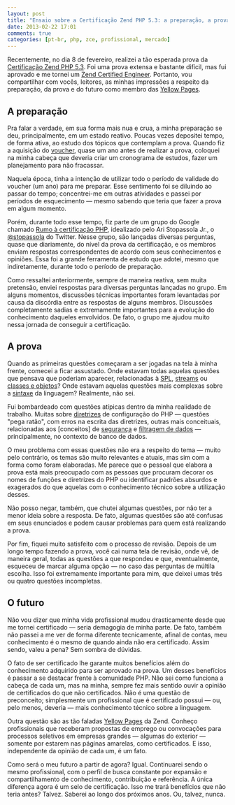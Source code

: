 ```yaml
---
layout: post
title: "Ensaio sobre a Certificação Zend PHP 5.3: a preparação, a prova e o futuro como certificado"
date: 2013-02-22 17:01
comments: true
categories: [pt-br, php, zce, profissional, mercado]
---
```


Recentemente, no dia 8 de fevereiro, realizei a tão esperada prova da [Certificação Zend PHP 5.3](http://www.zend.com/services/certification/). Foi uma prova extensa e bastante difícil, mas fui aprovado e me tornei um [Zend Certified Engineer](http://www.zend.com/en/store/education/certification/yellow-pages.php#show-ClientCandidateID=ZEND021458). Portanto, vou compartilhar com vocês, leitores, as minhas impressões a respeito da preparação, da prova e do futuro como membro das [Yellow Pages](http://www.zend.com/en/store/education/certification/yellow-pages.php).

<!-- more -->

## A preparação

Pra falar a verdade, em sua forma mais nua e crua, a minha preparação se deu, principalmente, em um estado reativo. Poucas vezes depositei tempo, de forma ativa, ao estudo dos tópicos que contemplam a prova. Quando fiz a aquisição do [voucher](http://shop.zend.com/en/zend-php5-certification-voucher.html), quase um ano antes de realizar a prova, coloquei na minha cabeça que deveria criar um cronograma de estudos, fazer um planejamento para não fracassar.

Naquela época, tinha a intenção de utilizar todo o período de validade do voucher (um ano) para me preparar. Esse sentimento foi se diluindo ao passar do tempo; concentrei-me em outras atividades e passei por períodos de esquecimento — mesmo sabendo que teria que fazer a prova em algum momento.

Porém, durante todo esse tempo, fiz parte de um grupo do Google chamado [Rumo à certificação PHP](http://groups.google.com.br/group/rumo-a-certificacao-php), idealizado pelo Ari Stopassola Jr., o [@stopassola](https://twitter.com/stopassola) do Twitter. Nesse grupo, são lançadas diversas perguntas, quase que diariamente, do nível da prova da certificação, e os membros enviam respostas correspondentes de acordo com seus conhecimentos e opiniões. Essa foi a grande ferramenta de estudo que adotei, mesmo que indiretamente, durante todo o período de preparação.

Como ressaltei anteriormente, sempre de maneira reativa, sem muita pretensão, enviei respostas para diversas perguntas lançadas no grupo. Em alguns momentos, discussões técnicas importantes foram levantadas por causa da discórdia entre as respostas de alguns membros. Discussões completamente sadias e extremamente importantes para a evolução do conhecimento daqueles envolvidos. De fato, o grupo me ajudou muito nessa jornada de conseguir a certificação.

## A prova

Quando as primeiras questões começaram a ser jogadas na tela à minha frente, comecei a ficar assustado. Onde estavam todas aquelas questões que pensava que poderiam aparecer, relacionadas à [SPL](http://php.net/manual/pt_BR/book.spl.php), [streams](http://php.net/manual/pt_BR/book.stream.php) ou [classes e objetos](http://php.net/manual/en/language.oop5.php)? Onde estavam aquelas questões mais complexas sobre a [sintaxe](http://php.net/manual/en/language.basic-syntax.php) da linguagem? Realmente, não sei.

Fui bombardeado com questões atípicas dentro da minha realidade de trabalho. Muitas sobre [diretrizes](http://php.net/manual/en/ini.list.php) de configuração do PHP — questões "pega ratão", com erros na escrita das diretrizes, outras mais conceituais, relacionadas aos [conceitos] de [segurança](http://php.net/manual/en/security.php) e [filtragem de dados](http://php.net/manual/pt_BR/book.filter.php) — principalmente, no contexto de banco de dados.

O meu problema com essas questões não era a respeito do tema — muito pelo contrário, os temas são muito relevantes e atuais, mas sim com a forma como foram elaboradas. Me parece que o pessoal que elabora a prova está mais preocupado com as pessoas que procuram decorar os nomes de funções e diretrizes do PHP ou identificar padrões absurdos e exagerados do que aquelas com o conhecimento técnico sobre a utilização desses.

Não posso negar, também, que chutei algumas questões, por não ter a menor ideia sobre a resposta. De fato, algumas questões são até confusas em seus enunciados e podem causar problemas para quem está realizando a prova.

Por fim, fiquei muito satisfeito com o processo de revisão. Depois de um longo tempo fazendo a prova, você cai numa tela de revisão, onde vê, de maneira geral, todas as questões a que respondeu e que, eventualmente, esqueceu de marcar alguma opção — no caso das perguntas de múltila escolha. Isso foi extremamente importante para mim, que deixei umas três ou quatro questões incompletas.

## O futuro

Não vou dizer que minha vida profissional mudou drasticamente desde que me tornei certificado — seria demagogia de minha parte. De fato, também não passei a me ver de forma diferente tecnicamente, afinal de contas, meu conhecimento é o mesmo de quando ainda não era certificado. Assim sendo, valeu a pena? Sem sombra de dúvidas.

O fato de ser certificado lhe garante muitos benefícios além do conhecimento adquirido para ser aprovado na prova. Um desses benefícios é passar a se destacar frente à comunidade PHP. Não sei como funciona a cabeça de cada um, mas na minha, sempre fez mais sentido ouvir a opinião de certificados do que não certificados. Não é uma questão de preconceito; simplesmente um profissional que é certificado possui — ou, pelo menos, deveria — mais conhecimento técnico sobre a linguagem.

Outra questão são as tão faladas [Yellow Pages](http://www.zend.com/en/store/education/certification/yellow-pages.php) da Zend. Conheço profissionais que receberam propostas de emprego ou convocações para processos seletivos em empresas grandes — algumas do exterior — somente por estarem nas páginas amarelas, como certificados. E isso, independente da opinião de cada um, é um fato.

Como será o meu futuro a partir de agora? Igual. Continuarei sendo o mesmo profissional, com o perfil de busca constante por expansão e compartilhamento de conhecimento, contribuição e referência. A única diferença agora é um selo de certificação. Isso me trará benefícios que não teria antes? Talvez. Saberei ao longo dos próximos anos. Ou, talvez, nunca.